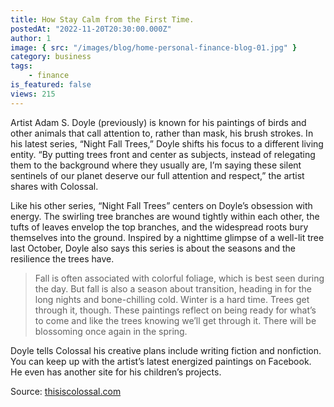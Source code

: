 ```yaml
---
title: How Stay Calm from the First Time.
postedAt: "2022-11-20T20:30:00.000Z"
author: 1
image: { src: "/images/blog/home-personal-finance-blog-01.jpg" }
category: business
tags:
    - finance
is_featured: false
views: 215
---
```


Artist Adam S. Doyle (previously) is known for his paintings of birds and other animals that call attention to, rather than mask, his brush strokes. In his latest series, “Night Fall Trees,” Doyle shifts his focus to a different living entity. “By putting trees front and center as subjects, instead of relegating them to the background where they usually are, I’m saying these silent sentinels of our planet deserve our full attention and respect,” the artist shares with Colossal.

Like his other series, “Night Fall Trees” centers on Doyle’s obsession with energy. The swirling tree branches are wound tightly within each other, the tufts of leaves envelop the top branches, and the widespread roots bury themselves into the ground. Inspired by a nighttime glimpse of a well-lit tree last October, Doyle also says this series is about the seasons and the resilience the trees have.

> Fall is often associated with colorful foliage, which is best seen during the day. But fall is also a season about transition, heading in for the long nights and bone-chilling cold. Winter is a hard time. Trees get through it, though. These paintings reflect on being ready for what’s to come and like the trees knowing we’ll get through it. There will be blossoming once again in the spring.

Doyle tells Colossal his creative plans include writing fiction and nonfiction. You can keep up with the artist’s latest energized paintings on Facebook. He even has another site for his children’s projects.

Source: [thisiscolossal.com](https://thisiscolossal.com)
